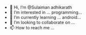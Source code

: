 - 👋 Hi, I’m @Sulaiman adhikarath
- 👀 I’m interested in ... programming...
- 🌱 I’m currently learning ... android...
- 💞️ I’m looking to collaborate on ...
- 📫 How to reach me ...

<!---
Sulaimanadhikarath/Sulaimanadhikarath is a ✨ special ✨ repository because its `README.md` (this file) appears on your GitHub profile.
You can click the Preview link to take a look at your changes.
--->
